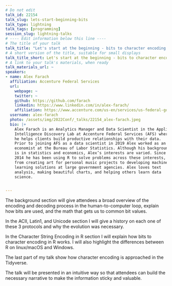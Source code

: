 ```yaml
---
# Do not edit
talk_id: 22154
talk_slug: lets-start-beginning-bits
talk_type: lightning
talk_tags: [programming]
session_slug: lightning-talks
# ---- Edit information below this line ----
# The title of your talk
talk_title: "Let's start at the beginning - bits to character encoding in R"
# A short version of the title, suitable for small displays
talk_title_short: Let's start at the beginning - bits to character encoding in R
# A link to your talk's materials, when ready
talk_materials_url: ~
speakers:
- name: Alex Farach
  affiliation: Accenture Federal Services
  url:
    webpage: ~
    twitter: ~
    github: https://github.com/farach
    linkedin: https://www.linkedin.com/in/alex-farach/
    affiliation: https://www.accenture.com/us-en/services/us-federal-government/artificial-intelligence
  username: alex-farach
  photo: /assets/img/2022Conf/_talks/22154_alex-farach.jpeg
  bio: |+
    Alex Farach is an Analytics Manager and Data Scientist in the Applied
    Intelligence Discovery Lab at Accenture Federal Services (AFS) where
    he helps clients build productive relationships with their data.
    Prior to joining AFS as a data scientist in 2019 Alex worked as an
    economist at the Bureau of Labor Statistics. Although his background
    is in statistics and economics, Alex’s interests are varied. Since
    2014 he has been using R to solve problems across these interests,
    from creating art for personal music projects to developing machine
    learning solutions at large government agencies. Alex loves text
    analysis, making beautiful charts, and helping others learn data
    science.


---
```


<!-- ABSTRACT ----
Please write abstract below. You may use simple markdown (links, code style, bold, italics)
-->

The background section will give attendees a broad overview of the encoding and
decoding process in the human-to-computer loop, explain how bits are used, and
the math that gets us to common bit values.

In the ACII, Latin1, and Unicode section I will give a history on each one of
these 3 protocols and why the evolution was necessary.

In the Character String Encoding in R section I will explain how bits to
character encoding in R works. I will also highlight the differences between R
on linux/macOS and Windows.

The last part of my talk show how character encoding is approached in the
Tidyverse.

The talk will be presented in an intuitive way so that attendees can build the
necessary narrative to make the information sticky and valuable.
